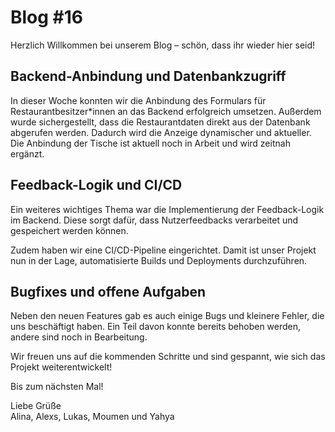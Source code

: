 # Blog #16

Herzlich Willkommen bei unserem Blog – schön, dass ihr wieder hier seid!

## Backend-Anbindung und Datenbankzugriff

In dieser Woche konnten wir die Anbindung des Formulars für Restaurantbesitzer*innen an das Backend erfolgreich umsetzen. Außerdem wurde sichergestellt, dass die Restaurantdaten direkt aus der Datenbank abgerufen werden. Dadurch wird die Anzeige dynamischer und aktueller. Die Anbindung der Tische ist aktuell noch in Arbeit und wird zeitnah ergänzt.

## Feedback-Logik und CI/CD

Ein weiteres wichtiges Thema war die Implementierung der Feedback-Logik im Backend. Diese sorgt dafür, dass Nutzerfeedbacks verarbeitet und gespeichert werden können.

Zudem haben wir eine CI/CD-Pipeline eingerichtet. Damit ist unser Projekt nun in der Lage, automatisierte Builds und Deployments durchzuführen.

## Bugfixes und offene Aufgaben

Neben den neuen Features gab es auch einige Bugs und kleinere Fehler, die uns beschäftigt haben. Ein Teil davon konnte bereits behoben werden, andere sind noch in Bearbeitung.

Wir freuen uns auf die kommenden Schritte und sind gespannt, wie sich das Projekt weiterentwickelt!

Bis zum nächsten Mal!

Liebe Grüße  
Alina, Alexs, Lukas, Moumen und Yahya
